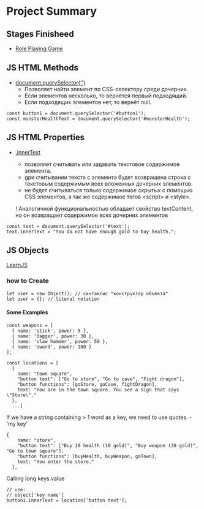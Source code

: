 # Project Summary

## Stages Finisheed

* [Role Playing Game](https://www.freecodecamp.org/learn/javascript-algorithms-and-data-structures-v8/#learn-basic-javascript-by-building-a-role-playing-game)

## JS HTML Methods 

* [document.querySelector('')](https://doka.guide/js/query-selector/)
  + Позволяет найти элемент по CSS-селектору среди дочерних. 
  + Если элементов несколько, то вернётся первый подходящий. 
  + Если подходящих элементов нет, то вернёт null.

```
const button1 = document.querySelector('#button1');
const monsterHealthText = document.querySelector('#monsterHealth');
```

## JS HTML Properties

* [.innerText](https://doka.guide/js/element-innertext/)

  * позволяет считывать или задавать текстовое содержимое элемента. 
  * gри считывании текста с элемента будет возвращена строка с текстовым содержимым всех вложенных дочерних элементов. 
  * не будет считываться только содержимое скрытых с помощью CSS элементов, а так же содержимое тегов \<script> и \<style>.

  ! Аналогичной функциональностью обладает свойство textContent, но он возвращает содержимое всех дочерних элементов

```
const text = document.querySelector('#text');
text.innerText = "You do not have enough gold to buy health.";
```
## JS Objects
[LearnJS](https://learn.javascript.ru/object)

### how to Create

```
let user = new Object(); // синтаксис "конструктор объекта"
let user = {}; // literal notation
``` 

#### Some Examples

```
const weapons = [
  { name: 'stick', power: 5 },
  { name: 'dagger', power: 30 },
  { name: 'claw hammer', power: 50 },
  { name: 'sword', power: 100 }
];
```

```
const locations = [
  {
    name: "town square",
    "button text": ["Go to store", "Go to cave", "Fight dragon"],
    "button functions": [goStore, goCave, fightDragon],
    text: "You are in the town square. You see a sign that says \"Store\"."
  }, 
  ...]
```

If we have a string containing > 1 word as a key, we need to use quotes. - 'my key'

```
{
    name: "store",
    "button text": ["Buy 10 health (10 gold)", "Buy weapon (30 gold)", "Go to town square"],
    "button functions": [buyHealth, buyWeapon, goTown],
    text: "You enter the store."
  },
```
Calling long keys.value

```
// use:
// object['key name']
button1.innerText = location['button text']; 
```

